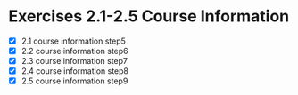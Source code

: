 # Exercises 2.1-2.5 Course Information
- [X] 2.1 course information step5
- [X] 2.2 course information step6
- [X] 2.3 course information step7
- [X] 2.4 course information step8
- [X] 2.5 course information step9
